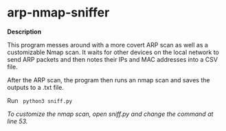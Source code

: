 # arp-nmap-sniffer

**Description**

This program messes around with a more covert ARP scan as well as a customizable Nmap scan. It waits for other devices on the local network to send ARP packets and then notes their IPs and MAC addresses into a CSV file.

After the ARP scan, the program then runs an nmap scan and saves the outputs to a .txt file.

Run <code> python3 sniff.py </code>

*To customize the nmap scan, open sniff.py and change the command at line 53.*
